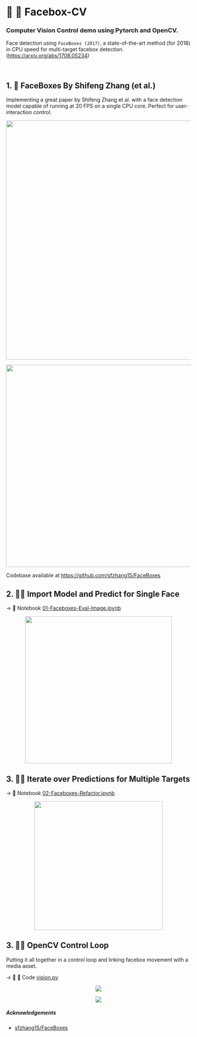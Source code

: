 # :movie_camera: :radio_button: Facebox-CV

### Computer Vision Control demo using Pytorch and OpenCV.  

Face detection using `FaceBoxes (2017)`, a state-of-the-art method (for 2018) in CPU speed for multi-target facebox detection.   (https://arxiv.org/abs/1708.05234)  

<br/>

## 1. :page_with_curl: FaceBoxes By Shifeng Zhang (et al.)
Implementing a great paper by Shifeng Zhang et al. with a face detection model capable of running at 20 FPS on a single CPU core. Perfect for user-interaction control. 

<p align="center">
  <img src="https://github.com/lukexyz/FaceBox-CV/blob/master/images/faceboxes-arxiv.PNG?raw=true" width="650">
</p>

<p align="center">
  <img src="https://github.com/lukexyz/FaceBox-CV/blob/master/images/faceboxes-paper.PNG?raw=true" width="550">
</p>

Codebase available at https://github.com/sfzhang15/FaceBoxes

## 2. :female_detective: **Import Model and Predict for Single Face**  

  → :notebook_with_decorative_cover: Notebook [01-Faceboxes-Eval-Image.ipynb](notebooks/01-Faceboxes-Eval-Image.ipynb)  

<p align="center">
  <img src="https://github.com/lukexyz/FaceBox-CV/blob/master/images/plot_facebox.PNG?raw=true" width="400">
</p>

## 3. :male_detective: **Iterate over Predictions for Multiple Targets**  

  → :notebook_with_decorative_cover: Notebook [02-Faceboxes-Refactor.ipynb](notebooks/02-Faceboxes-Refactor.ipynb)  

<p align="center">
  <img src="https://github.com/lukexyz/FaceBox-CV/blob/master/images/many_faceboxes.PNG?raw=true" width="350">
</p>

## 3. :male_detective: **OpenCV Control Loop**  

Putting it all together in a control loop and linking facebox movement with a media asset.

  → :movie_camera: :radio_button: Code [vision.py](vision.py)  

<p align="center">
  <img src="https://github.com/lukexyz/FaceBox-CV/blob/master/images/facebox17.gif?raw=true">
</p>


<p align="center">
  <img src="https://github.com/lukexyz/FaceBox-CV/blob/master/facebox18b.gif?raw=true">
</p>

##### Acknowledgements
* [sfzhang15/FaceBoxes](https://github.com/sfzhang15/FaceBoxes)
